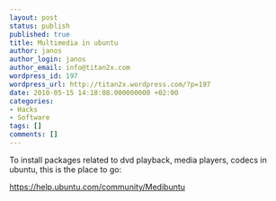 ```yaml
---
layout: post
status: publish
published: true
title: Multimedia in ubuntu
author: janos
author_login: janos
author_email: info@titan2x.com
wordpress_id: 197
wordpress_url: http://titan2x.wordpress.com/?p=197
date: 2010-05-15 14:18:08.000000000 +02:00
categories:
- Hacks
- Software
tags: []
comments: []
---
```

To install packages related to dvd playback, media players, codecs in ubuntu, this is the place to go:

<a href="https://help.ubuntu.com/community/Medibuntu">https://help.ubuntu.com/community/Medibuntu</a>
